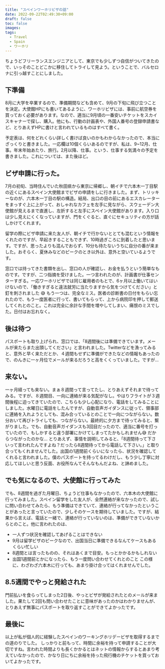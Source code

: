 ```yaml
---
title: "スペインワーホリビザの話"
date: 2022-09-22T02:49:30+09:00
draft: false
toc: false
images:
tags:
  - Travel
  - Spain
  - ワーホリ
---
```

ちょうどフリーランスエンジニアとして、東京でも少しずつ自信がついてきたので、いっそのことどこかに移住してトライして見よう。ということで、バルセロナに引っ越すことにしました。
## 下準備
8月に大学を卒業するので、準備期間なども含めて、9月の下旬に飛び立つことを決定。大使館HPにも書いてあるように、ワーホリビザには、事前に航空券を買っておく必要があります。なので、適当に9月頃の一番安いチケットをスカイスキャナーで探し、購入。他にも、行動の計画表や、外国人番号の登録申請書など、とりあえずHPに書けと言われているものはすべて書く。

予定表は、何をどれくらい詳しく書けば良いのかもわからなかったので、本当にざっくりと書きました。一応欄は10個くらいあるのですが、私は、9~12月、仕事。年末年始あたり、旅行。2月以降、仕事。という、仕事する気満々の予定を書きました。これについては、また後ほど。
## ビザ申請に行った。
7月の初旬、当時住んでいた秋田県から東京に帰郷し、朝イチで六本木一丁目駅の近くにあるスペイン大使館までビザの申請をしに行きました。まず、トリッキーなのが、六本木一丁目の駅の構造。結局、出口の目の前にあるエスカレーターをまっすぐ上に上がって、おしゃれなカフェを左手に見ながら、スウェーデン大使館が見えるまで直進し、左折すると左手にスペイン大使館があります。入り口は少し見えにくくなっていますが、門をくぐると、直ぐにセキュリティの方が話しかけてくれます。

留学の際にビザ申請に来た友人が、朝イチで行かないととても混むという情報をくれたのですが、早起きすることもできず、10時過ぎころに到着したと思います。ですが、思ったよりも混んでおらず、10分も待たないうちに自分の番が来ました。おそらく、夏休みなどのピークのとき以外は、意外と空いているようです。

窓口では持ってきた書類を出し、窓口の人が確認し、お金を払うという簡単なものです。ですが、二つ指摘を受けました。一つ言われたのが、計画書が仕事センターすぎる。一応ワーホリビザでは同じ雇用者のもとで、6ヶ月以上働いてはいけないので、「働きすぎると違法就労に当たりますから気をつけてください」と釘を刺されました :sweat_smile: もう一つは、完全なミス。医者の診断書の日付をもらい忘れたので、もう一度医者に行って、書いてもらって、上から病院印を押して郵送してくれとのこと。これは完全に余計な手間を増やしてしまい、痛恨のミスでした。日付はお忘れなく。

## 後は待つ
パスポートも取り上げられ、窓口では、「8週間後には準備できています。メールが来たらまた出頭してください」と言われました。Twitterなどを漁ってみると、意外と早く来ただとか、４週間もせずに準備ができたなどの情報もあったので、のんきに一ヶ月位でメールが来るだろうと高をくくっていました。ですが...

## 来ない。
一ヶ月経っても来ない。まぁ８週間って言ってたし、とりあえずそれまで待ってみる。ですが、８週間目、一向に連絡が来る気配がなし。やはりフライトが３週間後程に迫ってきていたので、こちらも少し心配になり、電話をしてみることにしました。水曜日に電話をしたんですが、自動音声ガイダンスに従って、領事部に連絡を入れようとしても、混み合っているとのことで一向につながらない。数分おいて再びトライしても、つながらない。最終的に夕方まで待ってみると、繋がりました。でも、自動音声ガイダンスも3回目だったので、適当に番号を打っていたので、もしかすると違う部署にかけてしまってたかもしれません:sweat_smile: だからつながったのかな… とりあえず、事情を説明してみると、「8週間待って下さいって言われたんですよね？だったら8週間待ってから電話して下さい。」と取り合ってもくれませんでした。出国の1週間前くらいになったら、状況を確認してくれると言われました。僕のパスポートを持ってるわけだし、もう少し丁寧に対応してほしいと思う反面、お役所なんてそんなもんだよね、と諦めました。

## でも気になるので、大使館に行ってみた
でも、8週間を過ぎた月曜日、ちょうど仕事もなかったので、六本木の大使館に行ってみました。スペイン留学をした友人が、全然連絡が来なかったので、試しに問い合わせてみたら、もう準備はできていて、連絡が行ってなかったということがあったと言っていたので、少しそのケースを期待していました。ですが、結果から言えば、電話と一緒で、連絡が行っていないのは、準備ができていないからとのこと。他に言われたのは、
- 一人ずつ状況を確認してあげることはできない
- 9月は留学ビザのピークなので、出国当日に準備できるなんてケースもあるくらい忙しい
- 8週間とは言ったものの、それはあくまで目安。もっとかかるかもしれない
- 出国1週間前とかになったら、もう一度問い合わせてくれとのこと
この様に、わざわざ六本木に行っても、あまり掛け合ってはくれませんでした。

## 8.5週間でやっと発給された
門前払いを食らってしまった2日後、やっとビザが発給されたとのメールが来ました。果たして2回も問い合わせたことに意味があったのかはわかりませんが、とりあえず無事にパスポートを取り返すことができてよかったです。

## 最後に
以上が私が個人的に経験したスペインのワーキングホリデービザを取得するまでの道のりでした。
しっかりと前もって、時間に余裕を持って申請することが大切ですね。言われた時間よりも長くかかるとはネットの情報からするとあまり考えていなかったので、かなり日にちに余裕を持った飛行機のチケットを買っておいてよかったです。

